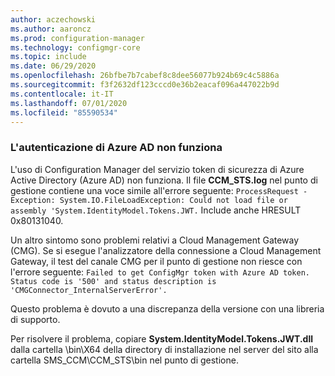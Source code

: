 ```yaml
---
author: aczechowski
ms.author: aaroncz
ms.prod: configuration-manager
ms.technology: configmgr-core
ms.topic: include
ms.date: 06/29/2020
ms.openlocfilehash: 26bfbe7b7cabef8c8dee56077b924b69c4c5886a
ms.sourcegitcommit: f3f2632df123cccd0e36b2eacaf096a447022b9d
ms.contentlocale: it-IT
ms.lasthandoff: 07/01/2020
ms.locfileid: "85590534"
---
```

### <a name="azure-ad-authentication-doesnt-work"></a><a name="ki_auth"></a> L'autenticazione di Azure AD non funziona
<!--7569264-->
L'uso di Configuration Manager del servizio token di sicurezza di Azure Active Directory (Azure AD) non funziona. Il file **CCM_STS.log** nel punto di gestione contiene una voce simile all'errore seguente: `ProcessRequest - Exception: System.IO.FileLoadException: Could not load file or assembly 'System.IdentityModel.Tokens.JWT.` Include anche HRESULT 0x80131040.

Un altro sintomo sono problemi relativi a Cloud Management Gateway (CMG). Se si esegue l'analizzatore della connessione a Cloud Management Gateway, il test del canale CMG per il punto di gestione non riesce con l'errore seguente: `Failed to get ConfigMgr token with Azure AD token. Status code is '500' and status description is 'CMGConnector_InternalServerError'.`

Questo problema è dovuto a una discrepanza della versione con una libreria di supporto.

Per risolvere il problema, copiare **System.IdentityModel.Tokens.JWT.dll** dalla cartella \bin\X64 della directory di installazione nel server del sito alla cartella SMS_CCM\CCM_STS\bin nel punto di gestione.
